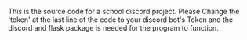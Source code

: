 This is the source code for a school discord project.
Please Change the 'token' at the last line of the code to your discord bot's Token and the discord and flask package is needed for the program to function.
